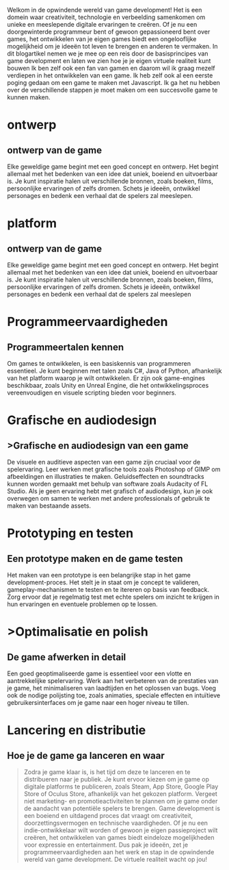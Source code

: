 Welkom in de opwindende wereld van game development! Het is een domein waar
            creativiteit, technologie en
            verbeelding samenkomen om unieke en meeslepende digitale ervaringen te creëren. Of je nu een doorgewinterde
            programmeur bent of gewoon gepassioneerd bent over games, het ontwikkelen van je eigen games biedt een
            ongelooflijke mogelijkheid om je ideeën tot leven te brengen en anderen te vermaken. In dit blogartikel
            nemen we
            je mee op een reis door de basisprincipes van game development en laten we zien hoe je je eigen virtuele
            realiteit kunt bouwen
            Ik ben zelf ook een fan van gamen en daarom wil ik graag mezelf verdiepen
            in
            het
            ontwikkelen van een game. Ik heb
            zelf ook al een eerste poging gedaan om een game te maken met Javascript. Ik ga het nu hebben over de
            verschillende stappen je moet maken om een succesvolle game te kunnen maken.
# ontwerp
## ontwerp van de game
Elke geweldige game begint met een goed concept en ontwerp. Het begint allemaal
            met het bedenken van een idee dat
            uniek, boeiend en uitvoerbaar is. Je kunt inspiratie halen uit verschillende bronnen, zoals boeken, films,
            persoonlijke ervaringen of zelfs dromen. Schets je ideeën, ontwikkel personages en bedenk een verhaal dat de
            spelers zal meeslepen.
# platform
## ontwerp van de game
Elke geweldige game begint met een goed concept en ontwerp. Het begint allemaal
            met het bedenken van een idee dat
            uniek, boeiend en uitvoerbaar is. Je kunt inspiratie halen uit verschillende bronnen, zoals boeken, films,
            persoonlijke ervaringen of zelfs dromen. Schets je ideeën, ontwikkel personages en bedenk een verhaal dat de
            spelers zal meeslepen
# Programmeervaardigheden
## Programmeertalen kennen
Om games te ontwikkelen, is een basiskennis van programmeren essentieel. Je kunt
            beginnen met talen zoals C#,
            Java of Python, afhankelijk van het platform waarop je wilt ontwikkelen. Er zijn ook game-engines
            beschikbaar,
            zoals Unity en Unreal Engine, die het ontwikkelingsproces vereenvoudigen en visuele scripting bieden voor
            beginners.
# Grafische en audiodesign
## >Grafische en audiodesign van een game
De visuele en auditieve aspecten van een game zijn cruciaal voor de spelervaring.
            Leer werken met grafische tools
            zoals Photoshop of GIMP om afbeeldingen en illustraties te maken. Geluidseffecten en soundtracks kunnen
            worden
            gemaakt met behulp van software zoals Audacity of FL Studio. Als je geen ervaring hebt met grafisch of
            audiodesign, kun je ook overwegen om samen te werken met andere professionals of gebruik te maken van
            bestaande
            assets.
# Prototyping en testen
## Een prototype maken en de game testen
Het maken van een prototype is een belangrijke stap in het game
            development-proces.
            Het stelt je in staat om je
            concept te valideren, gameplay-mechanismen te testen en te itereren op basis van feedback. Zorg ervoor dat
            je
            regelmatig test met echte spelers om inzicht te krijgen in hun ervaringen en eventuele problemen op te
            lossen.
# >Optimalisatie en polish
## De game afwerken in detail
Een goed geoptimaliseerde game is essentieel voor een vlotte en aantrekkelijke
            spelervaring. Werk aan het
            verbeteren van de prestaties van je game, het minimaliseren van laadtijden en het oplossen van bugs. Voeg
            ook de
            nodige polijsting toe, zoals animaties, speciale effecten en intuïtieve gebruikersinterfaces om je game naar
            een
            hoger niveau te tillen.
# Lancering en distributie
## Hoe je de game ga lanceren en waar
>Zodra je game klaar is, is het tijd om deze te lanceren en te distribueren naar
            je
            publiek. Je kunt ervoor kiezen
            om je game op digitale platforms te publiceren, zoals Steam, App Store, Google Play Store of Oculus Store,
            afhankelijk van het gekozen platform. Vergeet niet marketing- en promotieactiviteiten te plannen om je game
            onder de aandacht van potentiële spelers te brengen.
Game development is een boeiend en uitdagend proces dat vraagt om
            creativiteit,
            doorzettingsvermogen en
            technische vaardigheden. Of je nu een indie-ontwikkelaar wilt worden of gewoon je eigen passieproject wilt
            creëren, het ontwikkelen van games biedt eindeloze mogelijkheden voor expressie en entertainment. Dus pak je
            ideeën, zet je programmeervaardigheden aan het werk en stap in de opwindende wereld van game development. De
            virtuele realiteit wacht op jou!